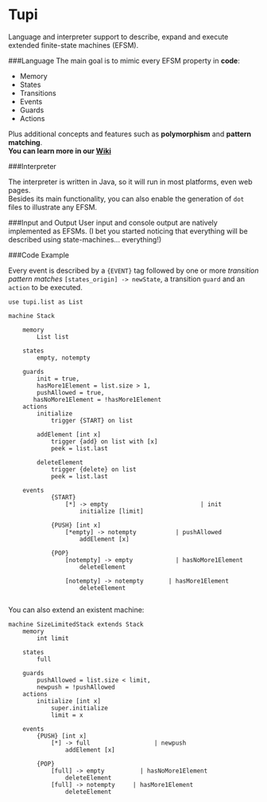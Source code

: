 # Tupi
Language and interpreter support to describe, expand and execute extended finite-state machines (EFSM).

###Language
The main goal is to mimic every EFSM property in **code**:
- Memory
- States
- Transitions
- Events
- Guards
- Actions

Plus additional concepts and features such as **polymorphism** and **pattern matching**. <br>
**You can learn more in our [Wiki](https://github.com/fmca/Tupi/wiki)**

###Interpreter

The interpreter is written in Java, so it will run in most platforms, even web pages.<br>Besides its main functionality, you can also enable the generation of ```dot``` files to illustrate any EFSM.

###Input and Output
User input and console output are natively implemented as EFSMs. (I bet you started noticing that everything will be described using state-machines... everything!)


###Code Example

Every event is described by a ```{EVENT}``` tag followed by one or more *transition pattern matches* ```[states_origin] -> newState```, a transition ```guard``` and an ```action``` to be executed.
```
use tupi.list as List

machine Stack

    memory
        List list

    states
        empty, notempty

    guards
        init = true,
        hasMore1Element = list.size > 1,
        pushAllowed = true,
       hasNoMore1Element = !hasMore1Element
    actions
        initialize
            trigger {START} on list

        addElement [int x]
            trigger {add} on list with [x]
            peek = list.last

        deleteElement
            trigger {delete} on list
            peek = list.last

	events
	        {START}
	            [*] -> empty                          | init
	                initialize [limit]

	        {PUSH} [int x]
	            [*empty] -> notempty           | pushAllowed
	                addElement [x]

	        {POP}
	            [notempty] -> empty            | hasNoMore1Element
	                deleteElement

	            [notempty] -> notempty       | hasMore1Element
	                deleteElement


```

You can also extend an existent machine:

```
machine SizeLimitedStack extends Stack
    memory
        int limit

    states
        full

    guards
        pushAllowed = list.size < limit,
        newpush = !pushAllowed
    actions
        initialize [int x]
            super.initialize
            limit = x

    events
        {PUSH} [int x]
            [*] -> full                  | newpush
                addElement [x]

        {POP}
            [full] -> empty          | hasNoMore1Element
                deleteElement
            [full] -> notempty     | hasMore1Element
                deleteElement
```
